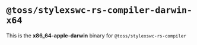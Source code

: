 # `@toss/stylexswc-rs-compiler-darwin-x64`

This is the **x86_64-apple-darwin** binary for `@toss/stylexswc-rs-compiler`
